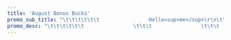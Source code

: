 ```yaml
---
title: 'August Bonus Bucks'
promo_sub_title: "\t\t\t\t\t\t                Hello<sup>me</sup>\r\n\t\t\t\r\n\t\t\t"
promo_desc: "\t\t\t\t\t\t                \t\t\t                \t\t\t                \t\t\t<div><div><div><div><div>\t\t\t\t\t\t\t\t\t\t\t\t\t\t\tYo\r\n\t\t\t\r\n\t\t\t\r\n\t\t\t\r\n\t\t\t\r\n\t\t\t\r\n\t\t\t\r\n\t\t\t\r\n\t\t\t</div></div></div></div></div>\r\n\t\t\t\r\n\t\t\t\r\n\t\t\t\r\n\t\t\t\r\n\t\t\t"
---
```


